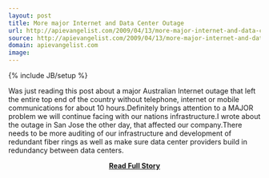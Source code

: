 ```yaml
---
layout: post
title: More major Internet and Data Center Outage
url: http://apievangelist.com/2009/04/13/more-major-internet-and-data-center-outage/
source: http://apievangelist.com/2009/04/13/more-major-internet-and-data-center-outage/
domain: apievangelist.com
image: 
---
```

{% include JB/setup %}<p>Was just reading this post about a major Australian Internet outage that left the entire top end of the country without telephone, internet or mobile communications for about 10 hours.Definitely brings attention to a MAJOR problem we will continue facing with our nations infrastructure.I wrote about the outage in San Jose the other day, that affected our company.There needs to be more auditing of our infrastructure and development of redundant fiber rings as well as make sure data center providers build in redundancy between data centers.</p>
<center><p><a href="http://apievangelist.com/2009/04/13/more-major-internet-and-data-center-outage/" style='padding:25px; font-sze:18px; font-weight: bold;'>Read Full Story</a></p></center>
